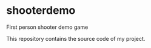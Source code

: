 # shooterdemo
First person shooter demo game

This repository contains the source code of my project.
